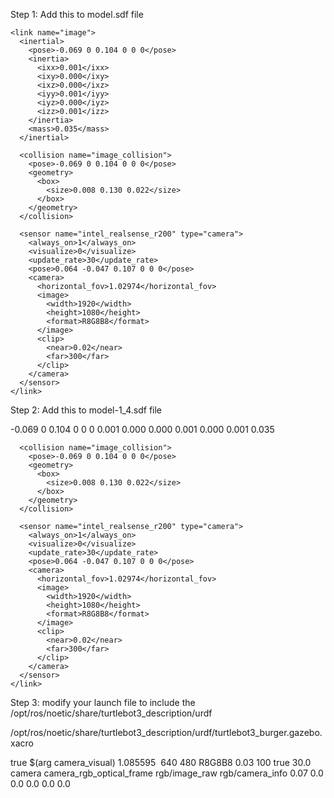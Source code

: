 Step 1: Add this to model.sdf file 


    <link name="image">
      <inertial>
        <pose>-0.069 0 0.104 0 0 0</pose>
        <inertia>
          <ixx>0.001</ixx>
          <ixy>0.000</ixy>
          <ixz>0.000</ixz>
          <iyy>0.001</iyy>
          <iyz>0.000</iyz>
          <izz>0.001</izz>
        </inertia>
        <mass>0.035</mass>
      </inertial>

      <collision name="image_collision">
        <pose>-0.069 0 0.104 0 0 0</pose>
        <geometry>
          <box>
            <size>0.008 0.130 0.022</size>
          </box>
        </geometry>
      </collision>

      <sensor name="intel_realsense_r200" type="camera">
        <always_on>1</always_on>
        <visualize>0</visualize>
        <update_rate>30</update_rate>
        <pose>0.064 -0.047 0.107 0 0 0</pose>
        <camera>
          <horizontal_fov>1.02974</horizontal_fov>
          <image>
            <width>1920</width>
            <height>1080</height>
            <format>R8G8B8</format>
          </image>
          <clip>
            <near>0.02</near>
            <far>300</far>
          </clip>
        </camera>
      </sensor>
    </link>

Step 2: Add this to model-1_4.sdf file

  <link name="image">
      <inertial>
        <pose>-0.069 0 0.104 0 0 0</pose>
        <inertia>
          <ixx>0.001</ixx>
          <ixy>0.000</ixy>
          <ixz>0.000</ixz>
          <iyy>0.001</iyy>
          <iyz>0.000</iyz>
          <izz>0.001</izz>
        </inertia>
        <mass>0.035</mass>
      </inertial>

      <collision name="image_collision">
        <pose>-0.069 0 0.104 0 0 0</pose>
        <geometry>
          <box>
            <size>0.008 0.130 0.022</size>
          </box>
        </geometry>
      </collision>

      <sensor name="intel_realsense_r200" type="camera">
        <always_on>1</always_on>
        <visualize>0</visualize>
        <update_rate>30</update_rate>
        <pose>0.064 -0.047 0.107 0 0 0</pose>
        <camera>
          <horizontal_fov>1.02974</horizontal_fov>
          <image>
            <width>1920</width>
            <height>1080</height>
            <format>R8G8B8</format>
          </image>
          <clip>
            <near>0.02</near>
            <far>300</far>
          </clip>
        </camera>
      </sensor>
    </link>

Step 3: modify your launch file to include the /opt/ros/noetic/share/turtlebot3_description/urdf


  <joint name="camera_joint" type="fixed">
    <origin xyz="0.073 -0.011 0.084" rpy="0 0 0"/>
    <parent link="base_link"/>
    <child link="camera_link"/>
  </joint>

  <link name="camera_link">
    <collision>
      <origin xyz="0.005 0.011 0.013" rpy="0 0 0"/>
      <geometry>
        <box size="0.015 0.030 0.027"/>
      </geometry>
    </collision>
  </link>

  <joint name="camera_rgb_joint" type="fixed">
    <origin xyz="0.003 0.011 0.009" rpy="0 0 0"/>
    <parent link="camera_link"/>
    <child link="camera_rgb_frame"/>
  </joint>
  <link name="camera_rgb_frame"/>

  <joint name="camera_rgb_optical_joint" type="fixed">
    <origin xyz="0 0 0" rpy="-1.57 0 -1.57"/>
    <parent link="camera_rgb_frame"/>
    <child link="camera_rgb_optical_frame"/>
  </joint>
  <link name="camera_rgb_optical_frame"/>



/opt/ros/noetic/share/turtlebot3_description/urdf/turtlebot3_burger.gazebo.xacro


<!--link : https://www.raspberrypi.org/documentation/hardware/camera/-->
  <gazebo reference="camera_rgb_frame">
    <sensor type="camera" name="Pi Camera">
      <always_on>true</always_on>
      <visualize>$(arg camera_visual)</visualize>
      <camera>
          <horizontal_fov>1.085595</horizontal_fov>
          <image>
              <width>640</width>
              <height>480</height>
              <format>R8G8B8</format>
          </image>
          <clip>
              <near>0.03</near>
              <far>100</far>
          </clip>
      </camera>
      <plugin name="camera_controller" filename="libgazebo_ros_camera.so">
        <alwaysOn>true</alwaysOn>
        <updateRate>30.0</updateRate>
        <cameraName>camera</cameraName>
        <frameName>camera_rgb_optical_frame</frameName>
        <imageTopicName>rgb/image_raw</imageTopicName>
        <cameraInfoTopicName>rgb/camera_info</cameraInfoTopicName>
        <hackBaseline>0.07</hackBaseline>
        <distortionK1>0.0</distortionK1>
        <distortionK2>0.0</distortionK2>
        <distortionK3>0.0</distortionK3>
        <distortionT1>0.0</distortionT1>
        <distortionT2>0.0</distortionT2>
      </plugin>
    </sensor>
  </gazebo>
